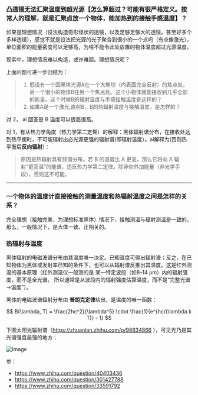 ### 凸透镜无法汇聚温度到超光源【怎么算超过？可能有很严格定义。按常人的理解，就是汇聚点放一个物体，能加热到的接触手感温度】？

如果是理想情况（设法构造奇形怪状的透镜，以及足够足够大的透镜，甚至好多个多样透镜），感觉不就是设法把光源的光子聚合到很小的一个点吗（有点像激光），单位面积的能量密度可以足够高，为啥不能令此处放置的物体温度超过光源温度。

现实中，理想情况难以构造，或许难超。理想情况呢？

上面问题可进一步归结为：

> 1. 假设有一个圆黑体光源A在一个大椭球（内表面完全反射）的焦点处，另一个很小的物体B在另一个焦点处。这个小物体就能接收到几乎全部的能量。这个时候B的辐射温度与手感接触温度是这样的？
> 2. 如果A是一个激光,直射B，B的热辐射温度与接触温度，是怎样的？

对 2， ai 回答是 B 温度可以很高很高。

对 1，有从热力学角度（热力学第二定理）的解释：黑体辐射谱分布，在接收处达到热平衡时，不可能辐射出必光源更强的辐射谱(即辐射温度）。ai解释为(否则热平衡后**反向辐射**）：
> 原因是热辐射具有频谱分布。若 B 的温度比 A 更高，那么它将向 A 辐射“更高温”的能谱，违反热力学第二定律。除非你外加能量（非光学手段），否则这不可能。

----

### 一个物体的温度计直接接触的测量温度和热辐射温度之间是怎样的关系？

完全理想（接触完美，为理想标准黑体）情况下，接触测温与辐射测温是一致的。那么，一般情况下，是大体一致、正相关的。

### 热辐射与温度

黑体辐射的电磁波谱分布由其温度唯一决定。已知温度可得出辐射谱；反之，在已知物体为黑体或发射率已知的条件下，也可以从辐射谱反推出其温度。这是红外测温的基本原理（红外测温仪一般测的是 某一特定波段（如8–14 μm）内的辐射强度，而不是全光谱。
所以通常是从波段内的辐射强度估算温度，而不是“完整光谱→温度”）。

黑体的电磁波谱辐射分布由 **普朗克定律**给出，是温度的唯一函数：

$$
B(\lambda, T) = \frac{2hc^2}{\lambda^5} \cdot \frac{1}{e^{hc/(\lambda k T)} - 1}
$$ 

下图太阳光辐射谱（https://zhuanlan.zhihu.com/p/98834866 ），可见光乃是其光谱强度最强的地方：

![image](https://github.com/user-attachments/assets/b28bc6b4-b21b-454c-a05b-b9e4f0c15f4b)

参：

- https://www.zhihu.com/question/40403436
- https://www.zhihu.com/question/301427788
- https://www.zhihu.com/question/33591792





